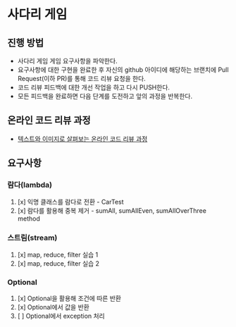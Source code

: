 # 사다리 게임

## 진행 방법

* 사다리 게임 게임 요구사항을 파악한다.
* 요구사항에 대한 구현을 완료한 후 자신의 github 아이디에 해당하는 브랜치에 Pull Request(이하 PR)를 통해 코드 리뷰 요청을 한다.
* 코드 리뷰 피드백에 대한 개선 작업을 하고 다시 PUSH한다.
* 모든 피드백을 완료하면 다음 단계를 도전하고 앞의 과정을 반복한다.

## 온라인 코드 리뷰 과정

* [텍스트와 이미지로 살펴보는 온라인 코드 리뷰 과정](https://github.com/nextstep-step/nextstep-docs/tree/master/codereview)

## 요구사항

### 람다(lambda)

1. [x] 익명 클래스를 람다로 전환 - CarTest
2. [x] 람다를 활용해 중복 제거 - sumAll, sumAllEven, sumAllOverThree method

### 스트림(stream)

1. [x] map, reduce, filter 실습 1
2. [x] map, reduce, filter 실습 2

### Optional

1. [x] Optional을 활용해 조건에 따른 반환
2. [x] Optional에서 값을 반환
3. [ ] Optional에서 exception 처리


